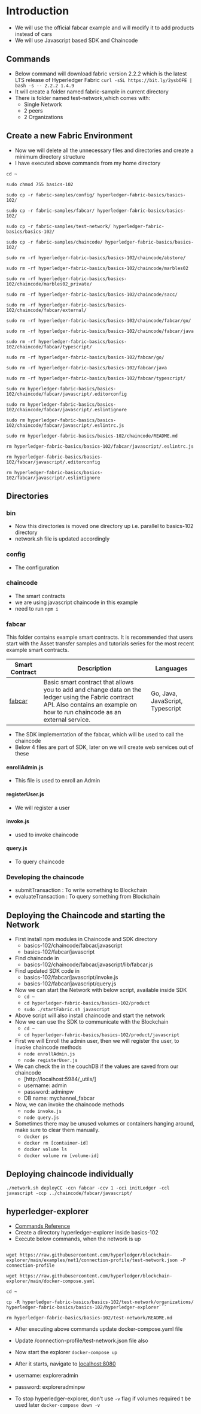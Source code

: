 # Introduction

- We will use the official fabcar example and will modify it to add products instead of cars
- We will use Javascript based SDK and Chaincode

## Commands

- Below command will download fabric version 2.2.2 which is the latest LTS release of Hyperledger Fabric
  `curl -sSL https://bit.ly/2ysbOFE | bash -s -- 2.2.2 1.4.9`
- It will create a folder named fabric-sample in current directory
- There is folder named test-network,which comes with:
  - Single Network
  - 2 peers
  - 2 Organizations

## Create a new Fabric Environment

- Now we will delete all the unnecessary files and directories and create a minimum directory structure
- I have executed above commands from my home directory

`cd ~`

`sudo chmod 755 basics-102`

`sudo cp -r fabric-samples/config/ hyperledger-fabric-basics/basics-102/`

`sudo cp -r fabric-samples/fabcar/ hyperledger-fabric-basics/basics-102/`

`sudo cp -r fabric-samples/test-network/ hyperledger-fabric-basics/basics-102/`

`sudo cp -r fabric-samples/chaincode/ hyperledger-fabric-basics/basics-102/`

`sudo rm -rf hyperledger-fabric-basics/basics-102/chaincode/abstore/`

`sudo rm -rf hyperledger-fabric-basics/basics-102/chaincode/marbles02`

`sudo rm -rf hyperledger-fabric-basics/basics-102/chaincode/marbles02_private/`

`sudo rm -rf hyperledger-fabric-basics/basics-102/chaincode/sacc/`

`sudo rm -rf hyperledger-fabric-basics/basics-102/chaincode/fabcar/external/`

`sudo rm -rf hyperledger-fabric-basics/basics-102/chaincode/fabcar/go/`

`sudo rm -rf hyperledger-fabric-basics/basics-102/chaincode/fabcar/java`

`sudo rm -rf hyperledger-fabric-basics/basics-102/chaincode/fabcar/typescript/`

`sudo rm -rf hyperledger-fabric-basics/basics-102/fabcar/go/`

`sudo rm -rf hyperledger-fabric-basics/basics-102/fabcar/java`

`sudo rm -rf hyperledger-fabric-basics/basics-102/fabcar/typescript/`

`sudo rm hyperledger-fabric-basics/basics-102/chaincode/fabcar/javascript/.editorconfig`

`sudo rm hyperledger-fabric-basics/basics-102/chaincode/fabcar/javascript/.eslintignore`

`sudo rm hyperledger-fabric-basics/basics-102/chaincode/fabcar/javascript/.eslintrc.js`

`sudo rm hyperledger-fabric-basics/basics-102/chaincode/README.md`

`rm hyperledger-fabric-basics/basics-102/fabcar/javascript/.eslintrc.js`

`rm hyperledger-fabric-basics/basics-102/fabcar/javascript/.editorconfig`

`rm hyperledger-fabric-basics/basics-102/fabcar/javascript/.eslintignore`

## Directories

### bin

- Now this directories is moved one directory up i.e. parallel to basics-102 directory
- network.sh file is updated accordingly

### config

- The configuration

### chaincode

- The smart contracts
- we are using javascript chaincode in this example
- need to run `npm i`

### fabcar

This folder contains example smart contracts. It is recommended that users start with the Asset transfer samples and tutorials series for the most recent example smart contracts.

| **Smart Contract** | **Description**                                                                                                                                                                   | **Languages**                    |
| ------------------ | --------------------------------------------------------------------------------------------------------------------------------------------------------------------------------- | -------------------------------- |
| [fabcar](fabcar)   | Basic smart contract that allows you to add and change data on the ledger using the Fabric contract API. Also contains an example on how to run chaincode as an external service. | Go, Java, JavaScript, Typescript |

- The SDK implementation of the fabcar, which will be used to call the chaincode
- Below 4 files are part of SDK, later on we will create web services out of these

#### enrollAdmin.js

- This file is used to enroll an Admin

#### registerUser.js

- We will register a user

#### invoke.js

- used to invoke chaincode

#### query.js

- To query chaincode

### Developing the chaincode

- submitTransaction : To write something to Blockchain
- evaluateTransaction : To query something from Blockchain

## Deploying the Chaincode and starting the Network

- First install npm modules in Chaincode and SDK directory
  - basics-102/chaincode/fabcar/javascript
  - basics-102/fabcar/javascript
- Find chaincode in
  - basics-102/chaincode/fabcar/javascript/lib/fabcar.js
- Find updated SDK code in
  - basics-102/fabcar/javascript/invoke.js
  - basics-102/fabcar/javascript/query.js
- Now we can start the Network with below script, available inside SDK
  - `cd ~`
  - `cd hyperledger-fabric-basics/basics-102/product`
  - `sudo ./startFabric.sh javascript`
- Above script will also install chaincode and start the network
- Now we can use the SDK to communicate with the Blockchain
  - `cd ~`
  - `cd hyperledger-fabric-basics/basics-102/product/javascript`
- First we will Enroll the admin user, then we will register the user, to invoke chaincode methods
  - `node enrollAdmin.js`
  - `node registerUser.js`
- We can check the in the couchDB if the values are saved from our chaincode
  - [http://localhost:5984/_utils/]
  - username: admin
  - password: adminpw
  - DB name: mychannel_fabcar
- Now, we can invoke the chaincode methods
  - `node invoke.js`
  - `node query.js`
- Sometimes there may be unused volumes or containers hanging around, make sure to clear them manually.
  - `docker ps`
  - `docker rm [container-id]`
  - `docker volume ls`
  - `docker volume rm [volume-id]`

## Deploying chaincode individually

`./network.sh deployCC -ccn fabcar -ccv 1 -cci initLedger -ccl javascript -ccp ../chaincode/fabcar/javascript/`

## hyperledger-explorer

- [Commands Reference](https://github.com/hyperledger/blockchain-explorer)
- Create a directory hyperledger-explorer inside basics-102
- Execute below commands, when the network is up

````wget https://raw.githubusercontent.com/hyperledger/blockchain-explorer/main/examples/net1/config.json

wget https://raw.githubusercontent.com/hyperledger/blockchain-explorer/main/examples/net1/connection-profile/test-network.json -P connection-profile

wget https://raw.githubusercontent.com/hyperledger/blockchain-explorer/main/docker-compose.yaml

cd ~

cp -R hyperledger-fabric-basics/basics-102/test-network/organizations/ hyperledger-fabric-basics/basics-102/hyperledger-explorer```

rm hyperledger-fabric-basics/basics-102/test-network/README.md
````

- After executing above commands update docker-compose.yaml file
- Update /connection-profile/test-network.json file also
- Now start the explorer
  `docker-compose up`

- After it starts, navigate to [localhost:8080](http://localhost:8080/#/)
- username: exploreradmin
- password: exploreradminpw

- To stop hyperledger-explorer, don't use `-v` flag if volumes required t be used later
  `docker-compose down -v`
